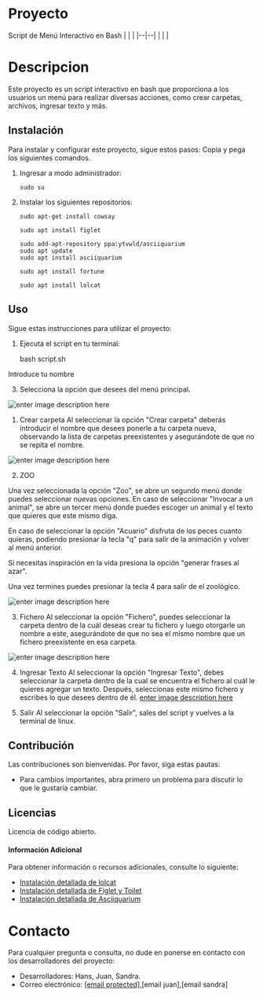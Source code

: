 # Proyecto


Script de Menú Interactivo en Bash 
|  |  |
|--|--|
|  |  |

# Descripcion
Este proyecto es un script interactivo en bash que proporciona a los usuarios un menú para realizar diversas acciones, como crear carpetas, archivos, ingresar texto y más.

## Instalación

Para instalar y configurar este proyecto, sigue estos pasos: Copia y pega los siguientes comandos.

1.  Ingresar a modo administrador:
    
    ```
    sudo su
    ```
    
2.  Instalar los siguientes repositorios:
    
    ```
    sudo apt-get install cowsay
    ```
    
    ```
    sudo apt install figlet 
    ```
    
    ```
    sudo add-apt-repository ppa:ytvwld/asciiquarium
    sudo apt update
    sudo apt install asciiquarium
    ```

    ```
    sudo apt install fortune
    ```
    
    
    ```
    sudo apt install lolcat
    ```
    

## Uso

Sigue estas instrucciones para utilizar el proyecto:

1.  Ejecuta el script en tu terminal:
    
    
    bash script.sh
    
Introduce tu nombre

3.  Selecciona la opción que desees del menú principal.
   
![enter image description here](https://i.imgur.com/rWssUw4.png)

1. Crear carpeta
Al seleccionar la opción "Crear carpeta" deberás introducir el nombre que desees ponerle a tu carpeta nueva, observando la 
lista de carpetas preexistentes y asegurándote de que no se repita el nombre.

![enter image description here](https://i.imgur.com/RCxHi4a.png)
  
2. ZOO

Una vez seleccionada la opción "Zoo", se abre un segundo menú donde puedes seleccionar nuevas opciones.
En caso de seleccionar "Invocar a un animal", se abre un tercer menú donde puedes escoger un animal y el texto que quieres que este mismo diga.

En caso de seleccionar la opción "Acuario" disfruta de los peces cuanto quieras, podiendo presionar la tecla "q" para salir de la animación y volver al menú anterior.

Si necesitas inspiración en la vida presiona la opción "generar frases al azar".

Una vez termines puedes presionar la tecla 4 para salir de el zoológico.

![enter image description here](https://i.imgur.com/9gqZPch.png)

3. Fichero
Al seleccionar la opción "Fichero", puedes seleccionar la carpeta dentro de la cuál deseas crear tu fichero y luego otorgarle un nombre a este, asegurándote de que no sea el mismo nombre que un fichero preexistente en esa carpeta.

![enter image description here](https://i.imgur.com/jytbiJ0.png)

4. Ingresar Texto
Al seleccionar la opción "Ingresar Texto", debes seleccionar la carpeta dentro de la cual se encuentra el fichero al cuál le quieres agregar un texto. Después, seleccionas este mismo fichero y escribes lo que desees dentro de él. [enter image description here](https://i.imgur.com/LYNsPZ8.png)

5. Salir
Al seleccionar la opción "Salir", sales del script y vuelves a la terminal de linux.
 
## Contribución

Las contribuciones son bienvenidas. Por favor, siga estas pautas:

-   Para cambios importantes, abra primero un problema para discutir lo que le gustaría cambiar.
## Licencias
Licencia de código abierto.

#### Información Adicional

Para obtener información o recursos adicionales, consulte lo siguiente:

-   [Instalación detallada de lolcat](https://esgeeks.com/lolcat-darle-color-terminal-linux/)
-   [Instalación detallada de Figlet y Toilet](https://ubunlog.com/figlet-banners-ascii-terminal/)
-   [Instalación detallada de Asciiquarium](https://www.drivemeca.com/asciiquarium-en-tu-terminal-linux/)

# Contacto

Para cualquier pregunta o consulta, no dude en ponerse en contacto con los desarrolladores del proyecto:

-   Desarrolladores: Hans, Juan, Sandra.
-   Correo electrónico: [[email protected]](https://stackedit.io/cdn-cgi/l/email-protection#fd959c938ea29c8f9c889e92a2cfcdcccfbd959289909c9491d39e9290),[email juan],[email sandra]
